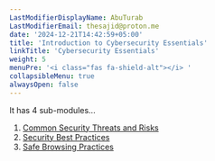 ```yaml
---
LastModifierDisplayName: AbuTurab
LastModifierEmail: thesajid@proton.me
date: '2024-12-21T14:42:59+05:00'
title: 'Introduction to Cybersecurity Essentials'
linkTitle: 'Cybersecurity Essentials'
weight: 5
menuPre: '<i class="fas fa-shield-alt"></i> '
collapsibleMenu: true
alwaysOpen: false
---
```


It has 4 sub-modules...

1. [Common Security Threats and Risks](/it-and-sysadmin/ibm-it-support/intro-to-cybersecurity-essentials/common-security-threats-and-risks)
2. [Security Best Practices](/it-and-sysadmin/ibm-it-support/intro-to-cybersecurity-essentials/security-best-practices)
3. [Safe Browsing Practices](/it-and-sysadmin/ibm-it-support/intro-to-cybersecurity-essentials/safe-browsing-practices)
